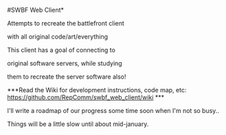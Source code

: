 #SWBF Web Client*

Attempts to recreate the battlefront client

with all original code/art/everything

This client has a goal of connecting to

original software servers, while studying

them to recreate the server software also!

***Read the Wiki for development instructions, code map, etc:
https://github.com/RepComm/swbf_web_client/wiki ***


I'll write a roadmap of our progress some time soon when I'm not so busy..

Things will be a little slow until about mid-january.